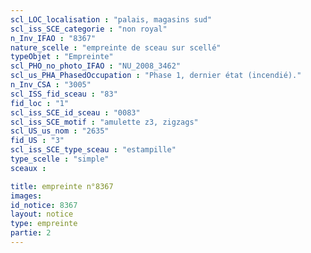 ```yaml
---
scl_LOC_localisation : "palais, magasins sud"
scl_iss_SCE_categorie : "non royal"
n_Inv_IFAO : "8367"
nature_scelle : "empreinte de sceau sur scellé"
typeObjet : "Empreinte"
scl_PHO_no_photo_IFAO : "NU_2008_3462"
scl_us_PHA_PhasedOccupation : "Phase 1, dernier état (incendié)."
n_Inv_CSA : "3005"
scl_ISS_fid_sceau : "83"
fid_loc : "1"
scl_iss_SCE_id_sceau : "0083"
scl_iss_SCE_motif : "amulette z3, zigzags"
scl_US_us_nom : "2635"
fid_US : "3"
scl_iss_SCE_type_sceau : "estampille"
type_scelle : "simple"
sceaux :

title: empreinte n°8367
images: 
id_notice: 8367
layout: notice
type: empreinte
partie: 2
---
```

